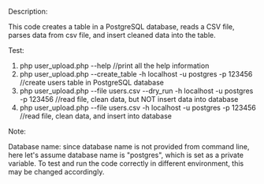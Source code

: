 Description:

This code creates a table in a PostgreSQL database, reads a CSV file, parses data from csv file, and insert cleaned data into the table.

Test:
1. php user_upload.php --help //print all the help information
2. php user_upload.php --create_table -h localhost -u postgres -p 123456 //create users table in PostgreSQL database
3. php user_upload.php --file users.csv --dry_run -h localhost -u postgres -p 123456 //read file, clean data, but NOT insert data into database
4. php user_upload.php --file users.csv -h localhost -u postgres -p 123456 //read file, clean data, and insert into database

Note:

Database name: since database name is not provided from command line, here let's assume database name is "postgres", which is set as a private variable. 
To test and run the code correctly in different environment, this may be changed accordingly.
